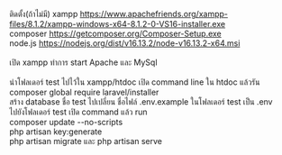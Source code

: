 ติดตั้ง(ถ้าไม่มี) xampp https://www.apachefriends.org/xampp-files/8.1.2/xampp-windows-x64-8.1.2-0-VS16-installer.exe <br>
composer https://getcomposer.org/Composer-Setup.exe <br>
node.js https://nodejs.org/dist/v16.13.2/node-v16.13.2-x64.msi <br>
<br>
เปิด xampp ทำการ start Apache และ MySql  <br>
<br>
นำโฟลเดอร์ test ไปไว้ใน xampp/htdoc 
เปิด command line ใน htdoc
แล้วรัน composer global require laravel/installer<br>
สร้าง database ชื่อ test
ไปเปลี่ยน ชื่อไฟล์ .env.example ในโฟลเดอร์ test เป็น .env<br>
ไปยังโฟลเดอร์ test เปิด command แล้ว run <br>
composer update --no-scripts <br>
php artisan key:generate<br>
php artisan migrate และ php artisan serve <br>
